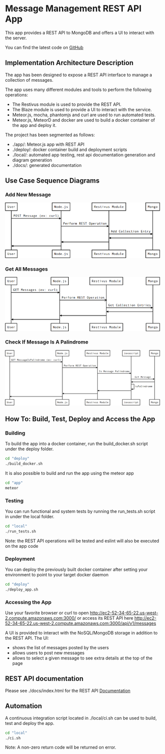 # Message Management REST API App

This app provides a REST API to MongoDB and offers a UI to interact with the server.

You can find the latest code on [GitHub](https://github.com/mdicaire/message_management_rest_api_app)

## Implementation Architecture Description

The app has been designed to expose a REST API interface to manage a collection of messages.

The app uses many different modules and tools to perform the following operations:
- The Restivus module is used to provide the REST API.
- The Blaze module is used to provide a UI to interact with the service.
- Meteor.js, mocha, phantomjs and curl are used to run automated tests.
- Meteor.js, MeteorD and docker are used to build a docker container of the app and deploy it.

The project has been segmented as follows:
- ./app/: Meteor.js app with REST API
- ./deploy/: docker container build and deployment scripts
- ./local/: automated app testing, rest api documentation generation and diagram generation
- ./docs/: generated documentation

## Use Case Sequence Diagrams

### Add New Message
![AddNewMessage](./local/uml/add_new_message.png?raw=true)

### Get All Messages
![GetAllMessages](./local/uml/get_all_messages.png?raw=true)

### Check If Message Is A Palindrome
![IsMessagePalindrome](./local/uml/is_message_palindrome.png?raw=true)

## How To: Build, Test, Deploy and Access the App

### Building

To build the app into a docker container, run the build_docker.sh script under the deploy folder.

```bash
cd "deploy"
./build_docker.sh
```

It is also possible to build and run the app using the meteor app

```bash
cd "app"
meteor
```

### Testing

You can run functional and system tests by running the run_tests.sh script in under the local folder.

```bash
cd "local"
./run_tests.sh
```

Note: the REST API operations will be tested and eslint will also be executed on the app code

### Deployment

You can deploy the previously built docker container after setting your environment to point to your target docker daemon

```bash
cd "deploy"
./deploy_app.sh
```

### Accessing the App

Use your favorite browser or curl to open http://ec2-52-34-65-22.us-west-2.compute.amazonaws.com:3000/ or access its REST API here http://ec2-52-34-65-22.us-west-2.compute.amazonaws.com:3000/api/v1/messages

A UI is provided to interact with the NoSQL/MongoDB storage in addition to the REST API.
The UI:
- shows the list of messages posted by the users
- allows users to post new messages
- allows to select a given message to see extra details at the top of the page

## REST API documentation

Please see ./docs/index.html for the REST API [Documentation](https://cdn.rawgit.com/mdicaire/message_management_rest_api_app/master/docs/index.html)

## Automation

A continuous integration script located in ./local/ci.sh can be used to build, test and deploy the app.

```bash
cd "local"
./ci.sh
```

Note: A non-zero return code will be returned on error.